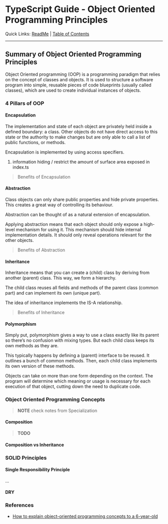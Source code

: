# TypeScript Guide - Object Oriented Programming Principles
Quick Links: [ReadMe](../README.md) | [Table of Contents](./docs/00-index.md)

---

## Summary of Object Oriented Programming Principles

Object Oriented programming (OOP) is a programming paradigm that relies on the concept of classes and objects. It is used to structure a software program into simple, reusable pieces of code blueprints (usually called classes), which are used to create individual instances of objects.

### 4 Pillars of OOP

#### Encapsulation

The implementation and state of each object are privately held inside a defined boundary: a class. Other objects do not have direct access to this state or the authority to make changes but are only able to call a list of public functions, or methods.

Encapsulation is implemented by using access specifiers.


1. information hiding /  restrict the amount of surface area exposed in index.ts

> Benefits of Encapsulation


#### Abstraction

Class objects can only share public properties and hide private properties. This creates a great way of controlling its behaviour.

Abstraction can be thought of as a natural extension of encapsulation.

Applying abstraction means that each object should only expose a high-level mechanism for using it. This mechanism should hide internal implementation details. It should only reveal operations relevant for the other objects.

> Benefits of Abstraction


#### Inheritance

Inheritance means that you can create a (child) class by deriving from another (parent) class. This way, we form a hierarchy.

The child class reuses all fields and methods of the parent class (common part) and can implement its own (unique part).

The idea of inheritance implements the IS-A relationship.


> Benefits of Inheritance



#### Polymorphism

Simply put, polymorphism gives a way to use a class exactly like its parent so there’s no confusion with mixing types. But each child class keeps its own methods as they are.

This typically happens by defining a (parent) interface to be reused. It outlines a bunch of common methods. Then, each child class implements its own version of these methods.

Objects can take on more than one form depending on the context. The program will determine which meaning or usage is necessary for each execution of that object, cutting down the need to duplicate code.


### Object Oriented Programming Concepts

> **NOTE** check notes from Specialization

#### Composition

>**TODO**

#### Composition vs Inheritance


### SOLID Principles

#### Single Responsibility Principle 

...

#### DRY



### References

 - [How to explain object-oriented programming concepts to a 6-year-old](https://www.freecodecamp.org/news/object-oriented-programming-concepts-21bb035f7260/)